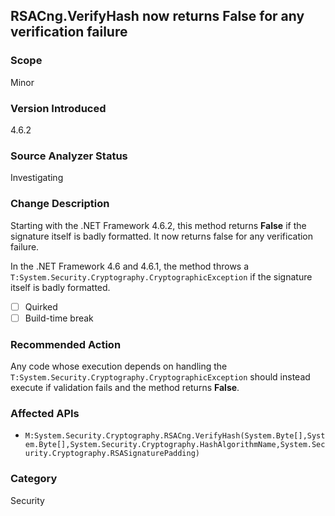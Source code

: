 ## RSACng.VerifyHash now returns False for any verification failure

### Scope
Minor

### Version Introduced
4.6.2

### Source Analyzer Status
Investigating

### Change Description
Starting with the .NET Framework 4.6.2, this method returns **False** if the signature itself is badly formatted. It now returns false for any verification failure.

In the .NET Framework 4.6 and 4.6.1, the method throws a `T:System.Security.Cryptography.CryptographicException` if the signature itself is badly formatted.

- [ ] Quirked
- [ ] Build-time break

### Recommended Action

Any code whose execution depends on handling the `T:System.Security.Cryptography.CryptographicException` should instead execute if validation fails and the method returns **False**.

### Affected APIs
* `M:System.Security.Cryptography.RSACng.VerifyHash(System.Byte[],System.Byte[],System.Security.Cryptography.HashAlgorithmName,System.Security.Cryptography.RSASignaturePadding)`

### Category
Security

<!--
    ### Original Bug
    164390
-->

<!-- breaking change id: 159 -->
